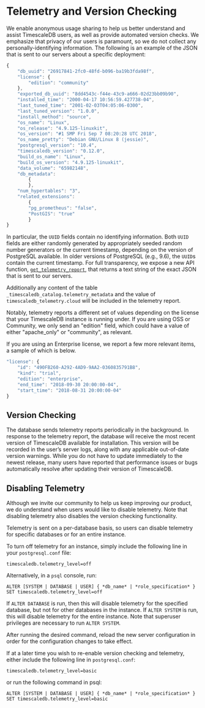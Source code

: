 # Telemetry and Version Checking
We enable anonymous usage sharing to help us better
understand and assist TimescaleDB users, as well as provide automated version
checks. We emphasize that privacy of our users is paramount, so we do not
collect any personally-identifying information. The following is an example of
the JSON that is sent to our servers about a specific deployment:

```javascript
{
	"db_uuid": "26917841-2fc0-48fd-b096-ba19b3fda98f",
	"license": {
		"edition": "community"
	},
	"exported_db_uuid": "8dd4543c-f44e-43c9-a666-02d23bb09b90",
	"installed_time": "2000-04-17 10:56:59.427738-04",
	"last_tuned_time": "2001-02-03T04:05:06-0300",
	"last_tuned_version": "1.0.0",
	"install_method": "source",
	"os_name": "Linux",
	"os_release": "4.9.125-linuxkit",
	"os_version": "#1 SMP Fri Sep 7 08:20:28 UTC 2018",
	"os_name_pretty": "Debian GNU/Linux 8 (jessie)",
	"postgresql_version": "10.4",
	"timescaledb_version": "0.12.0",
	"build_os_name": "Linux",
	"build_os_version": "4.9.125-linuxkit",
	"data_volume": "65982148",
	"db_metadata":
    	{
    	},
	"num_hypertables": "3",
	"related_extensions":
    	{
		"pg_prometheus": "false",
		"PostGIS": "true"
    	}
}
```

In particular, the `UUID` fields contain no identifying information.
Both `UUID` fields are either randomly generated by appropriately seeded
random number generators or the current timestamp, depending on the version of
PostgreSQL available. In older versions of PostgreSQL (e.g., 9.6),
the `UUID`s contain the current timestamp. For full transparency, we expose a
new API function, [`get_telemetry_report`][get_telemetry_report], that returns
a text string of the exact JSON that is sent to our servers.

Additionally any content of the table `_timescaledb_catalog.telemetry_metadata`
and the value of `timescaledb_telemetry.cloud` will be included in the telemetry report.

Notably, telemetry reports a different set of values depending on the license
that your TimescaleDB instance is running under. If you are using OSS or Community,
we only send an "edition" field, which could have a value of either "apache_only" or "community",
as relevant.

If you are using an Enterprise license, we report a few more relevant items, a sample
of which is below.

```javascript
"license": {
	"id": "490FB260-A292-4AD9-9AA2-0360835791B8",
	"kind": "trial",
	"edition": "enterprise",
	"end_time": "2018-09-30 20:00:00-04",
	"start_time": "2018-08-31 20:00:00-04"
}
```

## Version Checking
The database sends telemetry reports periodically in the background.
In response to the telemetry report, the database will receive the most recent
version of TimescaleDB available for installation. This version will be
recorded in the user’s server logs, along with any applicable out-of-date
version warnings. While you do not have to update immediately to the newest
release, many users have reported that performance issues or bugs
automatically resolve after updating their version of TimescaleDB.

## Disabling Telemetry
Although we invite our community to help us keep improving our
product, we do understand when users would like to disable telemetry. Note that
disabling telemetry also disables the version checking functionality.

Telemetry is sent on a per-database basis, so users can disable telemetry for specific databases or for an entire instance.

To turn off telemetry for an instance, simply include the following line
in your `postgresql.conf` file:

```
timescaledb.telemetry_level=off
```

Alternatively, in a `psql` console, run:

```
ALTER [SYSTEM | DATABASE | USER] { *db_name* | *role_specification* } SET timescaledb.telemetry_level=off
```

If `ALTER DATABASE` is run, then this will disable telemetry for the specified
database, but not for other databases in the instance. If `ALTER SYSTEM` is
run, this will disable telemetry for the entire instance.
Note that superuser privileges are necessary to run `ALTER SYSTEM`.

After running the desired command, reload the new server configuration in order
for the configuration changes to take effect.

If at a later time you wish to re-enable version checking and telemetry, either
include the following line in `postgresql.conf`:

```
timescaledb.telemetry_level=basic
```

or run the following command in psql:

```
ALTER [SYSTEM | DATABASE | USER] { *db_name* | *role_specification* } SET timescaledb.telemetry_level=basic
```

[get_telemetry_report]: /api#get_telemetry_report
